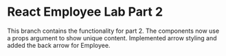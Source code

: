 # React Employee Lab Part 2

This branch contains the functionality for part 2. The components now use a props argument to show unique content. Implemented arrow styling and added the back arrow for Employee.